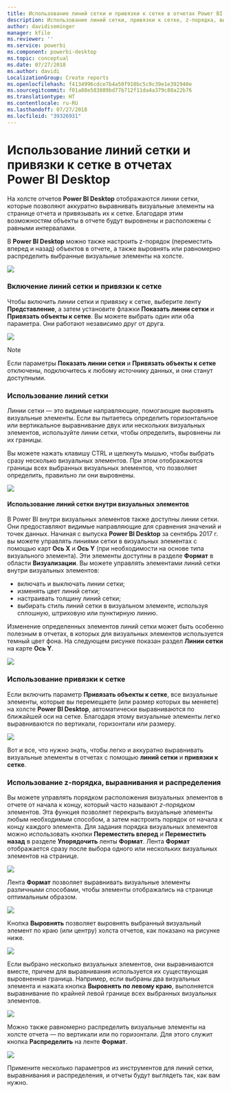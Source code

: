 ```yaml
---
title: Использование линий сетки и привязки к сетке в отчетах Power BI Desktop
description: Использование линий сетки, привязки к сетке, z-порядка, выравнивания и распределения в отчетах Power BI Desktop
author: davidiseminger
manager: kfile
ms.reviewer: ''
ms.service: powerbi
ms.component: powerbi-desktop
ms.topic: conceptual
ms.date: 07/27/2018
ms.author: davidi
LocalizationGroup: Create reports
ms.openlocfilehash: f4134996cdce7b4a50f910bc5c9c39e1e392940e
ms.sourcegitcommit: f01a88e583889bd77b712f11da4a379c88a22b76
ms.translationtype: HT
ms.contentlocale: ru-RU
ms.lasthandoff: 07/27/2018
ms.locfileid: "39326931"
---
```

# <a name="use-gridlines-and-snap-to-grid-in-power-bi-desktop-reports"></a>Использование линий сетки и привязки к сетке в отчетах Power BI Desktop
На холсте отчетов **Power BI Desktop** отображаются линии сетки, которые позволяют аккуратно выравнивать визуальные элементы на странице отчета и привязывать их к сетке. Благодаря этим возможностям объекты в отчете будут выровнены и расположены с равными интервалами.

В **Power BI Desktop** можно также настроить z-порядок (переместить вперед и назад) объектов в отчете, а также выровнять или равномерно распределить выбранные визуальные элементы на холсте.

![](media/desktop-gridlines-snap-to-grid/snap-to-grid_0.png)

### <a name="enabling-gridlines-and-snap-to-grid"></a>Включение линий сетки и привязки к сетке
Чтобы включить линии сетки и привязку к сетке, выберите ленту **Представление**, а затем установите флажки **Показать линии сетки** и **Привязать объекты к сетке**. Вы можете выбрать один или оба параметра. Они работают независимо друг от друга.

![](media/desktop-gridlines-snap-to-grid/snap-to-grid_1.png)

> [!NOTE]
> Если параметры **Показать линии сетки** и **Привязать объекты к сетке** отключены, подключитесь к любому источнику данных, и они станут доступными.
> 
> 

### <a name="using-gridlines"></a>Использование линий сетки
Линии сетки — это видимые направляющие, помогающие выровнять визуальные элементы. Если вы пытаетесь определить горизонтальное или вертикальное выравнивание двух или нескольких визуальных элементов, используйте линии сетки, чтобы определить, выровнены ли их границы.

Вы можете нажать клавишу CTRL и щелкнуть мышью, чтобы выбрать сразу несколько визуальных элементов. При этом отображаются границы всех выбранных визуальных элементов, что позволяет определить, правильно ли они выровнены.

![](media/desktop-gridlines-snap-to-grid/snap-to-grid_2.png)

#### <a name="using-gridlines-inside-visuals"></a>Использование линий сетки внутри визуальных элементов
В Power BI внутри визуальных элементов также доступны линии сетки. Они предоставляют видимые направляющие для сравнения значений и точек данных. Начиная с выпуска **Power BI Desktop** за сентябрь 2017 г. вы можете управлять линиями сетки в визуальных элементах с помощью карт **Ось Х** и **Ось Y** (при необходимости на основе типа визуального элемента). Эти элементы доступны в разделе **Формат** в области **Визуализации**. Вы можете управлять элементами линий сетки внутри визуальных элементов:

* включать и выключать линии сетки;
* изменять цвет линий сетки;
* настраивать толщину линий сетки;
* выбирать стиль линий сетки в визуальном элементе, используя сплошную, штриховую или пунктирную линию.

Изменение определенных элементов линий сетки может быть особенно полезным в отчетах, в которых для визуальных элементов используется темный цвет фона. На следующем рисунке показан раздел **Линии сетки** на карте **Ось Y**.

![](media/desktop-gridlines-snap-to-grid/snap-to-grid_9.png)

### <a name="using-snap-to-grid"></a>Использование привязки к сетке
Если включить параметр **Привязать объекты к сетке**, все визуальные элементы, которые вы перемещаете (или размер которых вы меняете) на холсте **Power BI Desktop**, автоматически выравниваются по ближайшей оси на сетке. Благодаря этому визуальные элементы легко выравниваются по вертикали, горизонтали или размеру.

![](media/desktop-gridlines-snap-to-grid/snap-to-grid_3.png)

Вот и все, что нужно знать, чтобы легко и аккуратно выравнивать визуальные элементы в отчетах с помощью **линий сетки** и **привязки к сетке**.

### <a name="using-z-order-align-and-distribute"></a>Использование z-порядка, выравнивания и распределения
Вы можете управлять порядком расположения визуальных элементов в отчете от начала к концу, который часто называют *z-порядком* элементов. Эта функция позволяет перекрыть визуальные элементы любым необходимым способом, а затем настроить порядок от начала к концу каждого элемента. Для задания порядка визуальных элементов можно использовать кнопки **Переместить вперед** и **Переместить назад** в разделе **Упорядочить** ленты **Формат**. Лента **Формат** отображается сразу после выбора одного или нескольких визуальных элементов на странице.

![](media/desktop-gridlines-snap-to-grid/snap-to-grid_4.png)

Лента **Формат** позволяет выравнивать визуальные элементы различными способами, чтобы элементы отображались на странице оптимальным образом.

![](media/desktop-gridlines-snap-to-grid/snap-to-grid_5.png)

Кнопка **Выровнять** позволяет выровнять выбранный визуальный элемент по краю (или центру) холста отчетов, как показано на рисунке ниже.

![](media/desktop-gridlines-snap-to-grid/snap-to-grid_6.png)

Если выбрано несколько визуальных элементов, они выравниваются вместе, причем для выравнивания используется их существующая выровненная граница. Например, если выбраны два визуальных элемента и нажата кнопка **Выровнять по левому краю**, выполняется выравнивание по крайней левой границе всех выбранных визуальных элементов.

![](media/desktop-gridlines-snap-to-grid/snap-to-grid_7.png)

Можно также равномерно распределить визуальные элементы на холсте отчета — по вертикали или по горизонтали. Для этого служит кнопка **Распределить** на ленте **Формат**.

![](media/desktop-gridlines-snap-to-grid/snap-to-grid_8.png)

Примените несколько параметров из инструментов для линий сетки, выравнивания и распределения, и отчеты будут выглядеть так, как вам нужно.


